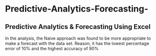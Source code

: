 # Predictive-Analytics-Forecasting-
## Predictive Analytics &amp; Forecasting Using Excel
In the analysis, the Naive approach was found to be more appropriate to make a forecast with the data set. Reason, it has the lowest percentage error of 10% and the highest accuracy of 90%


